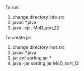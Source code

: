 
To run:
1. change directory into src
2. javac *.java
3. java -cp . MoD_sort_12

To create jar
1. change directory inot src
2. javac *.java
3. jar cvf sorting.jar *
4. java -jar sorting.jar MoD_sort_12